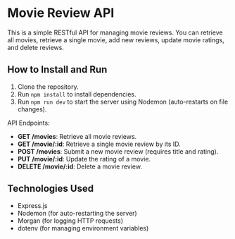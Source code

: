 # Movie Review API

This is a simple RESTful API for managing movie reviews. You can retrieve all movies, retrieve a single movie, add new reviews, update movie ratings, and delete reviews.

## How to Install and Run

1. Clone the repository.
2. Run `npm install` to install dependencies.
3. Run `npm run dev` to start the server using Nodemon (auto-restarts on file changes).

API Endpoints:
- **GET /movies**: Retrieve all movie reviews.
- **GET /movie/:id**: Retrieve a single movie review by its ID.
- **POST /movies**: Submit a new movie review (requires title and rating).
- **PUT /movie/:id**: Update the rating of a movie.
- **DELETE /movie/:id**: Delete a movie review.

## Technologies Used
- Express.js
- Nodemon (for auto-restarting the server)
- Morgan (for logging HTTP requests)
- dotenv (for managing environment variables)
